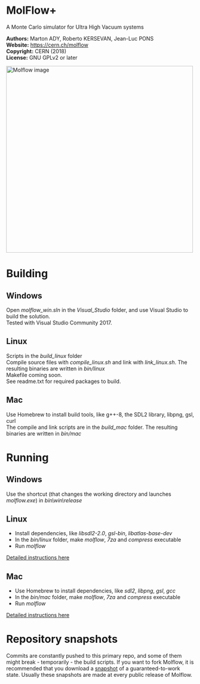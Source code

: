 # MolFlow+
A Monte Carlo simulator for Ultra High Vacuum systems

**Authors:** Marton ADY, Roberto KERSEVAN, Jean-Luc PONS  
**Website:** https://cern.ch/molflow  
**Copyright:** CERN (2018)  
**License:** GNU GPLv2 or later

<img src="https://molflow.web.cern.ch/sites/molflow.web.cern.ch/files/pictures/2018-10-09%2016_14_20-PowerPoint%20Slide%20Show%20%20-%20%20Presentation1.png" alt="Molflow image" width="500"/>

# Building
## Windows
Open *molflow_win.sln* in the *Visual_Studio* folder, and use Visual Studio to build the solution.  
Tested with Visual Studio Community 2017.
## Linux
Scripts in the *build_linux* folder  
Compile source files with *compile_linux.sh* and link with *link_linux.sh*. The resulting binaries are written in *bin/linux*  
Makefile coming soon.  
See readme.txt  for required packages to build.  
## Mac
Use Homebrew to install build tools, like g++-8, the SDL2 library, libpng, gsl, curl  
The compile and link scripts are in the *build_mac* folder.  The resulting binaries are written in *bin/mac* 

# Running
## Windows
Use the shortcut (that changes the working directory and launches *molflow.exe*) in *bin\win\release*
## Linux
* Install dependencies, like *libsdl2-2.0*, *gsl-bin*, *libatlas-base-dev*  
* In the *bin/linux* folder, make *molflow*, *7za* and *compress* executable
* Run *molflow*  

[Detailed instructions here](https://molflow.web.cern.ch/node/296)
## Mac
* Use Homebrew to install dependencies, like *sdl2*, *libpng*, *gsl*, *gcc*  
* In the *bin/mac* folder, make *molflow*, *7za* and *compress* executable
* Run *molflow*  

[Detailed instructions here](https://molflow.web.cern.ch/node/294)

# Repository snapshots
Commits are constantly pushed to this primary repo, and some of them might break - temporarily - the build scripts. If you want to fork Molflow, it is recommended that you download a [snapshot](https://molflow.web.cern.ch/content/developers) of a guaranteed-to-work state. Usually these snapshots are made at every public release of Molflow.
